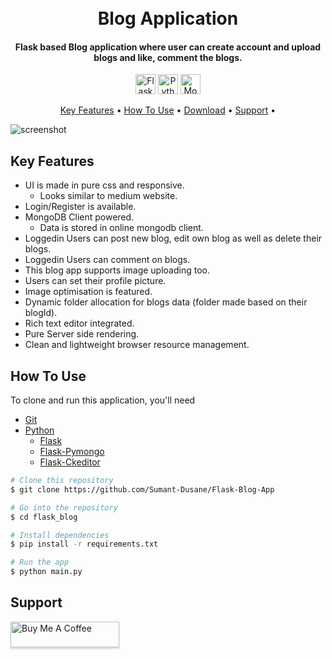
<h1 align="center">
  <br>
  Blog Application
  <br>
</h1>

<h4 align="center">Flask based Blog application where user can create account and upload blogs and like, comment the blogs. </h4>

<p align="center">
  <img src="https://img.shields.io/badge/flask-%23000.svg?style=for-the-badge&logo=flask&logoColor=white" alt="Flask" width="auto" height="32" />
  <img src="https://img.shields.io/badge/python-3670A0?style=for-the-badge&logo=python&logoColor=ffdd54" alt="Python" width="auto" height="32" />
  <img src="https://img.shields.io/badge/MongoDB-%234ea94b.svg?style=for-the-badge&logo=mongodb&logoColor=white" alt="MongoDB" width="auto" height="32" />
</p>

<p align="center">
  <a href="#key-features">Key Features</a> •
  <a href="#how-to-use">How To Use</a> •
  <a href="#download">Download</a> •
  <a href="#support">Support</a> •
</p>

![screenshot](https://github.com/Sumant-Dusane/Flask-Blog-App/blob/main/image.jpg?raw=true)

## Key Features

* UI is made in pure css and responsive. 
  - Looks similar to medium website.
* Login/Register is available.
* MongoDB Client powered.
  - Data is stored in online mongodb client.
* Loggedin Users can post new blog, edit own blog as well as delete their blogs.
* Loggedin Users can comment on blogs.
* This blog app supports image uploading too.
* Users can set their profile picture.
* Image optimisation is featured.
* Dynamic folder allocation for blogs data (folder made based on their blogId).
* Rich text editor integrated.
* Pure Server side rendering.
* Clean and lightweight browser resource management.

## How To Use

To clone and run this application, you'll need 
  * [Git](https://git-scm.com)
  * [Python](https://www.python.org/downloads/)
    - [Flask](https://pypi.org/project/Flask/)
    - [Flask-Pymongo](https://pypi.org/project/Flask-PyMongo/)
    - [Flask-Ckeditor](https://pypi.org/project/Flask-CKEditor/)

```bash
# Clone this repository
$ git clone https://github.com/Sumant-Dusane/Flask-Blog-App

# Go into the repository
$ cd flask_blog

# Install dependencies
$ pip install -r requirements.txt

# Run the app
$ python main.py
```

## Support

<a href="https://www.buymeacoffee.com/sumantdusane" target="_blank"><img src="https://www.buymeacoffee.com/assets/img/custom_images/purple_img.png" alt="Buy Me A Coffee" style="height: 41px !important;width: 174px !important;box-shadow: 0px 3px 2px 0px rgba(190, 190, 190, 0.5) !important;-webkit-box-shadow: 0px 3px 2px 0px rgba(190, 190, 190, 0.5) !important;" ></a>
